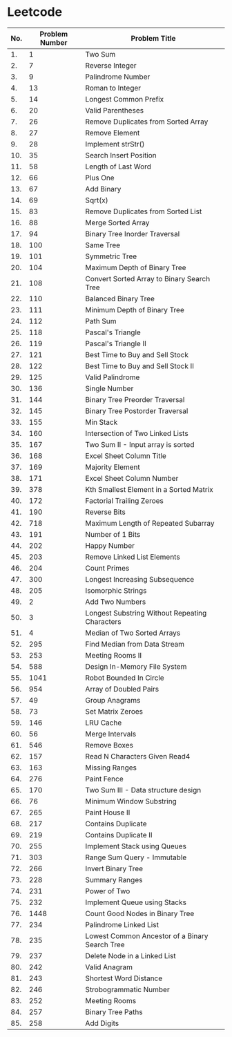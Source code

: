 # Leetcode

| No. | Problem Number | Problem Title                                  |
| --- | -------------- | ---------------------------------------------- |
| 1.  | 1              | Two Sum                                        |
| 2.  | 7              | Reverse Integer                                |
| 3.  | 9              | Palindrome Number                              |
| 4.  | 13             | Roman to Integer                               |
| 5.  | 14             | Longest Common Prefix                          |
| 6.  | 20             | Valid Parentheses                              |
| 7.  | 26             | Remove Duplicates from Sorted Array            |
| 8.  | 27             | Remove Element                                 |
| 9.  | 28             | Implement strStr()                             |
| 10. | 35             | Search Insert Position                         |
| 11. | 58             | Length of Last Word                            |
| 12. | 66             | Plus One                                       |
| 13. | 67             | Add Binary                                     |
| 14. | 69             | Sqrt(x)                                        |
| 15. | 83             | Remove Duplicates from Sorted List             |
| 16. | 88             | Merge Sorted Array                             |
| 17. | 94             | Binary Tree Inorder Traversal                  |
| 18. | 100            | Same Tree                                      |
| 19. | 101            | Symmetric Tree                                 |
| 20. | 104            | Maximum Depth of Binary Tree                   |
| 21. | 108            | Convert Sorted Array to Binary Search Tree     |
| 22. | 110            | Balanced Binary Tree                           |
| 23. | 111            | Minimum Depth of Binary Tree                   |
| 24. | 112            | Path Sum                                       |
| 25. | 118            | Pascal's Triangle                              |
| 26. | 119            | Pascal's Triangle II                           |
| 27. | 121            | Best Time to Buy and Sell Stock                |
| 28. | 122            | Best Time to Buy and Sell Stock II             |
| 29. | 125            | Valid Palindrome                               |
| 30. | 136            | Single Number                                  |
| 31. | 144            | Binary Tree Preorder Traversal                 |
| 32. | 145            | Binary Tree Postorder Traversal                |
| 33. | 155            | Min Stack                                      |
| 34. | 160            | Intersection of Two Linked Lists               |
| 35. | 167            | Two Sum II - Input array is sorted             |
| 36. | 168            | Excel Sheet Column Title                       |
| 37. | 169            | Majority Element                               |
| 38. | 171            | Excel Sheet Column Number                      |
| 39. | 378            | Kth Smallest Element in a Sorted Matrix        |
| 40. | 172            | Factorial Trailing Zeroes                      |
| 41. | 190            | Reverse Bits                                   |
| 42. | 718            | Maximum Length of Repeated Subarray            |
| 43. | 191            | Number of 1 Bits                               |
| 44. | 202            | Happy Number                                   |
| 45. | 203            | Remove Linked List Elements                    |
| 46. | 204            | Count Primes                                   |
| 47. | 300            | Longest Increasing Subsequence                 |
| 48. | 205            | Isomorphic Strings                             |
| 49. | 2              | Add Two Numbers                                |
| 50. | 3              | Longest Substring Without Repeating Characters |
| 51. | 4              | Median of Two Sorted Arrays                    |
| 52. | 295            | Find Median from Data Stream                   |
| 53. | 253            | Meeting Rooms II                               |
| 54. | 588            | Design In-Memory File System                   |
| 55. | 1041           | Robot Bounded In Circle                        |
| 56. | 954            | Array of Doubled Pairs                         |
| 57. | 49             | Group Anagrams                                 |
| 58. | 73             | Set Matrix Zeroes                              |
| 59. | 146            | LRU Cache                                      |
| 60. | 56             | Merge Intervals                                |
| 61. | 546            | Remove Boxes                                   |
| 62. | 157            | Read N Characters Given Read4                  |
| 63. | 163            | Missing Ranges                                 |
| 64. | 276            | Paint Fence                                    |
| 65. | 170            | Two Sum III - Data structure design            |
| 66. | 76             | Minimum Window Substring                       |
| 67. | 265            | Paint House II                                 |
| 68. | 217            | Contains Duplicate                             |
| 69. | 219            | Contains Duplicate II                          |
| 70. | 255            | Implement Stack using Queues                   |
| 71. | 303            | Range Sum Query - Immutable                    |
| 72. | 266            | Invert Binary Tree                             |
| 73. | 228            | Summary Ranges                                 |
| 74. | 231            | Power of Two                                   |
| 75. | 232            | Implement Queue using Stacks                   |
| 76. | 1448           | Count Good Nodes in Binary Tree                |
| 77. | 234            | Palindrome Linked List                         |
| 78. | 235            | Lowest Common Ancestor of a Binary Search Tree |
| 79. | 237            | Delete Node in a Linked List                   |
| 80. | 242            | Valid Anagram                                  |
| 81. | 243            | Shortest Word Distance                         |
| 82. | 246            | Strobogrammatic Number                         |
| 83. | 252            | Meeting Rooms                                  |
| 84. | 257            | Binary Tree Paths                              |
| 85. | 258            | Add Digits                                     |

